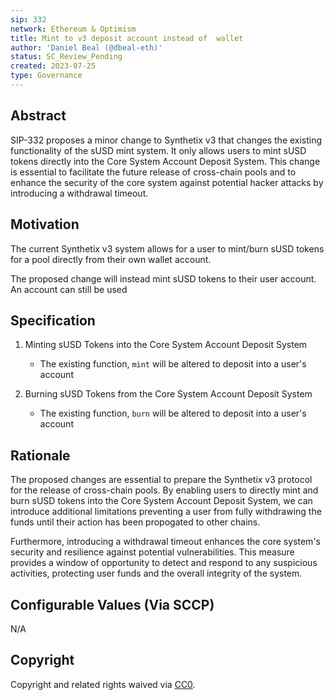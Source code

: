 ```yaml
---
sip: 332
network: Ethereum & Optimism
title: Mint to v3 deposit account instead of  wallet
author: 'Daniel Beal (@dbeal-eth)'
status: SC_Review_Pending
created: 2023-07-25
type: Governance
---
```


## Abstract

SIP-332 proposes a minor change to Synthetix v3 that changes the existing functionality of the sUSD mint system. It only allows users to mint sUSD tokens directly into the Core System Account Deposit System. This change is essential to facilitate the future release of cross-chain pools and to enhance the security of the core system against potential hacker attacks by introducing a withdrawal timeout.

## Motivation

The current Synthetix v3 system allows for a user to mint/burn sUSD tokens for a pool directly from their own wallet account.

The proposed change will instead mint sUSD tokens to their user account. An account can still be used

## Specification

1. Minting sUSD Tokens into the Core System Account Deposit System
   - The existing function, `mint` will be altered to deposit into a user's account

2. Burning sUSD Tokens from the Core System Account Deposit System
   - The existing function, `burn` will be altered to deposit into a user's account

## Rationale

The proposed changes are essential to prepare the Synthetix v3 protocol for the release of cross-chain pools. By enabling users to directly mint and burn sUSD tokens into the Core System Account Deposit System, we can introduce additional limitations preventing a user from fully withdrawing the funds until their action has been propogated to other chains.

Furthermore, introducing a withdrawal timeout enhances the core system's security and resilience against potential vulnerabilities. This measure provides a window of opportunity to detect and respond to any suspicious activities, protecting user funds and the overall integrity of the system.


## Configurable Values (Via SCCP)

N/A

## Copyright

Copyright and related rights waived via [CC0](https://creativecommons.org/publicdomain/zero/1.0/).
